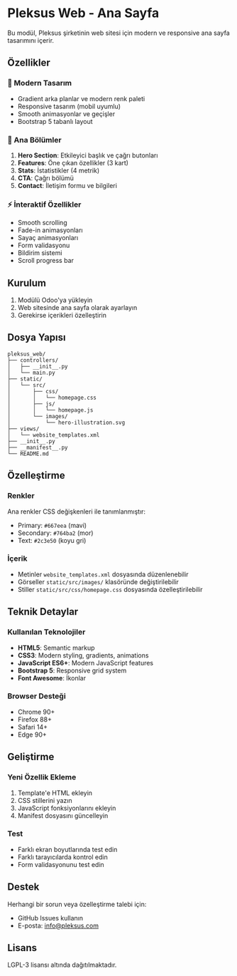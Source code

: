 # Pleksus Web - Ana Sayfa

Bu modül, Pleksus şirketinin web sitesi için modern ve responsive ana sayfa tasarımını içerir.

## Özellikler

### 🎨 Modern Tasarım
- Gradient arka planlar ve modern renk paleti
- Responsive tasarım (mobil uyumlu)
- Smooth animasyonlar ve geçişler
- Bootstrap 5 tabanlı layout

### 🚀 Ana Bölümler
1. **Hero Section**: Etkileyici başlık ve çağrı butonları
2. **Features**: Öne çıkan özellikler (3 kart)
3. **Stats**: İstatistikler (4 metrik)
4. **CTA**: Çağrı bölümü
5. **Contact**: İletişim formu ve bilgileri

### ⚡ İnteraktif Özellikler
- Smooth scrolling
- Fade-in animasyonları
- Sayaç animasyonları
- Form validasyonu
- Bildirim sistemi
- Scroll progress bar

## Kurulum

1. Modülü Odoo'ya yükleyin
2. Web sitesinde ana sayfa olarak ayarlayın
3. Gerekirse içerikleri özelleştirin

## Dosya Yapısı

```
pleksus_web/
├── controllers/
│   ├── __init__.py
│   └── main.py
├── static/
│   └── src/
│       ├── css/
│       │   └── homepage.css
│       ├── js/
│       │   └── homepage.js
│       └── images/
│           └── hero-illustration.svg
├── views/
│   └── website_templates.xml
├── __init__.py
├── __manifest__.py
└── README.md
```

## Özelleştirme

### Renkler
Ana renkler CSS değişkenleri ile tanımlanmıştır:
- Primary: `#667eea` (mavi)
- Secondary: `#764ba2` (mor)
- Text: `#2c3e50` (koyu gri)

### İçerik
- Metinler `website_templates.xml` dosyasında düzenlenebilir
- Görseller `static/src/images/` klasöründe değiştirilebilir
- Stiller `static/src/css/homepage.css` dosyasında özelleştirilebilir

## Teknik Detaylar

### Kullanılan Teknolojiler
- **HTML5**: Semantic markup
- **CSS3**: Modern styling, gradients, animations
- **JavaScript ES6+**: Modern JavaScript features
- **Bootstrap 5**: Responsive grid system
- **Font Awesome**: İkonlar

### Browser Desteği
- Chrome 90+
- Firefox 88+
- Safari 14+
- Edge 90+

## Geliştirme

### Yeni Özellik Ekleme
1. Template'e HTML ekleyin
2. CSS stillerini yazın
3. JavaScript fonksiyonlarını ekleyin
4. Manifest dosyasını güncelleyin

### Test
- Farklı ekran boyutlarında test edin
- Farklı tarayıcılarda kontrol edin
- Form validasyonunu test edin

## Destek

Herhangi bir sorun veya özelleştirme talebi için:
- GitHub Issues kullanın
- E-posta: info@pleksus.com

## Lisans

LGPL-3 lisansı altında dağıtılmaktadır.
